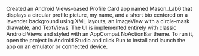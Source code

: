 Created an Android Views–based Profile Card app named Mason_Lab6 that displays a circular profile picture, my name, and a short bio centered on a lavender background using XML layouts, an ImageView with a circle-mask drawable, and TextViews. The UI is implemented entirely with classic Android Views and styled with an AppCompat NoActionBar theme. To run it, open the project in Android Studio and click Run to install and launch the app on an emulator or connected device.
